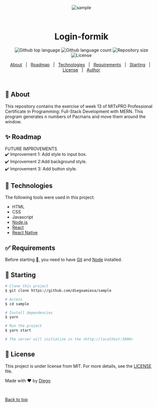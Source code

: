 <div align="center" id="top"> 
  <img src="./.github/app.gif" alt="sample" />

  &#xa0;

  <!-- <a href="https://sample.netlify.app">Demo</a> -->
</div>

<h1 align="center">Login-formik</h1>

<p align="center">
  <img alt="Github top language" src="https://img.shields.io/github/languages/top/diegoamieva/sample?color=56BEB8">

  <img alt="Github language count" src="https://img.shields.io/github/languages/count/diegoamieva/sample?color=56BEB8">

  <img alt="Repository size" src="https://img.shields.io/github/repo-size/diegoamieva/sample?color=56BEB8">

  <img alt="License" src="https://img.shields.io/github/license/diegoamieva/sample?color=56BEB8">

  <!-- <img alt="Github issues" src="https://img.shields.io/github/issues/diegoamieva/sample?color=56BEB8" /> -->

  <!-- <img alt="Github forks" src="https://img.shields.io/github/forks/diegoamieva/sample?color=56BEB8" /> -->

  <!-- <img alt="Github stars" src="https://img.shields.io/github/stars/diegoamieva/sample?color=56BEB8" /> -->
</p>

<!-- Status -->

<!-- <h4 align="center"> 
	🚧  Sample 🚀 Under construction...  🚧
</h4> 

<hr> -->

<p align="center">
  <a href="#dart-about">About</a> &#xa0; | &#xa0; 
  <a href="#sparkles-roadmap">Roadmap</a> &#xa0; | &#xa0;
  <a href="#rocket-technologies">Technologies</a> &#xa0; | &#xa0;
  <a href="#white_check_mark-requirements">Requirements</a> &#xa0; | &#xa0;
  <a href="#checkered_flag-starting">Starting</a> &#xa0; | &#xa0;
  <a href="#memo-license">License</a> &#xa0; | &#xa0;
  <a href="https://github.com/diegoamieva" target="_blank">Author</a>
</p>

<br>

## :dart: About ##

This repository contains the exercise of week 13 of MITxPRO Professional Certificate in Programming: Full-Stack Development with MERN. This program generates n numbers of Pacmans and move them around the window.

## :sparkles: Roadmap ##

FUTURE IMPROVEMENTS\
:heavy_check_mark: Improvement 1: Add style to input box.\
:heavy_check_mark: Improvement 2:Add background style.\
:heavy_check_mark: Improvement 3: Add button style.

## :rocket: Technologies ##

The following tools were used in this project:

- HTML
- CSS
- Javascript
- [Node.js](https://nodejs.org/en/)
- [React](https://pt-br.reactjs.org/)
- [React Native](https://reactnative.dev/)

## :white_check_mark: Requirements ##

Before starting :checkered_flag:, you need to have [Git](https://git-scm.com) and [Node](https://nodejs.org/en/) installed.

## :checkered_flag: Starting ##

```bash
# Clone this project
$ git clone https://github.com/diegoamieva/sample

# Access
$ cd sample

# Install dependencies
$ yarn

# Run the project
$ yarn start

# The server will initialize in the <http://localhost:3000>
```

## :memo: License ##

This project is under license from MIT. For more details, see the [LICENSE](LICENSE.md) file.


Made with :heart: by <a href="https://github.com/diegoamieva" target="_blank">Diego</a>

&#xa0;

<a href="#top">Back to top</a>
